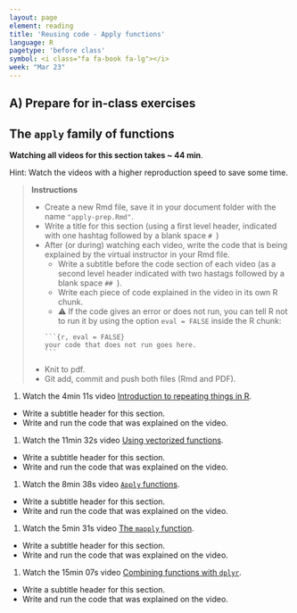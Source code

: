 ```yaml
---
layout: page
element: reading
title: 'Reusing code - Apply functions'
language: R
pagetype: 'before class'
symbol: <i class="fa fa-book fa-lg"></i>
week: "Mar 23"
---
```


## A) Prepare for in-class exercises
## The `apply` family of functions

<!-- Written Tutorial:
https://ademos.people.uic.edu/Chapter4.html#:~:text=Apply%20functions%20are%20a%20family,and%20often%20require%20less%20code. -->

<!-- Videos from https://datacarpentry.org/semester-biology/lessons/R-iteration-1/ -->

**Watching all videos for this section takes ~ 44 min**.

Hint: Watch the videos with a higher reproduction speed to save some time.


> **Instructions**
>
> - Create a new Rmd file, save it in your document folder with the name `"apply-prep.Rmd"`.
> - Write a title for this section (using a first level header, indicated with one hashtag followed by a blank space `# `)
> - After (or during) watching each video, write the code that is being explained by the virtual instructor in your Rmd file.
>   - Write a subtitle before the code section of each video (as a second level header indicated with two hastags followed by a blank space `## `).
>   - Write each piece of code explained in the video in its own R chunk.
>   - ⚠️ If the code gives an error or does not run, you can tell R not to run it by using the option `eval = FALSE` inside the R chunk:
>   ````
>   ```{r, eval = FALSE}
>   your code that does not run goes here.
>   ```
>   ````
> - Knit to pdf.
> - Git add, commit and push both files (Rmd and PDF).


1. Watch the 4min 11s video [Introduction to repeating things in R](https://youtu.be/TaqlcfCScjw).
  - Write a subtitle header for this section.
  - Write and run the code that was explained on the video.
1. Watch the 11min 32s video [Using vectorized functions](https://youtu.be/4Ol_NZnNbHk).
  - Write a subtitle header for this section.
  - Write and run the code that was explained on the video.
1. Watch the 8min 38s video [`Apply` functions](https://youtu.be/uZCPLBQ6pb0).
  - Write a subtitle header for this section.
  - Write and run the code that was explained on the video.
1. Watch the 5min 31s video [The `mapply` function](https://youtu.be/V-a7CVRo-3g).
  - Write a subtitle header for this section.
  - Write and run the code that was explained on the video.
1. Watch the 15min 07s video [Combining functions with `dplyr`](https://youtu.be/-zZNrGM5aZ4).
  - Write a subtitle header for this section.
  - Write and run the code that was explained on the video.
